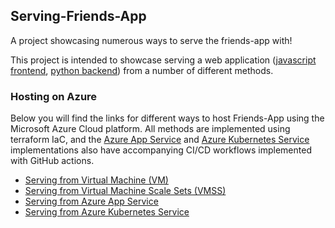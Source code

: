 ## Serving-Friends-App
A project showcasing numerous ways to serve the friends-app with!

This project is intended to showcase serving a web application ([javascript frontend](https://github.com/Tbzz83/friends-app-frontend), [python backend](https://github.com/Tbzz83/friends-app-backend)) from a number of different methods. 

### Hosting on Azure
Below you will find the links for different ways to host Friends-App using the Microsoft Azure Cloud platform. All methods are implemented using terraform IaC, and the [Azure App Service](https://github.com/Tbzz83/serving-friends-app/blob/main/serving_from_web_app/CICD.md) and [Azure Kubernetes Service](https://github.com/Tbzz83/serving-friends-app/blob/main/serving_from_aks/README.md) implementations also have accompanying CI/CD workflows implemented with GitHub actions.
* [Serving from Virtual Machine (VM)](https://github.com/Tbzz83/serving-friends-app/tree/main/serving_from_VMs)
* [Serving from Virtual Machine Scale Sets (VMSS)](https://github.com/Tbzz83/serving-friends-app/tree/main/serving_from_VMSS)
* [Serving from Azure App Service](https://github.com/Tbzz83/serving-friends-app/tree/main/serving_from_web_app)
* [Serving from Azure Kubernetes Service](https://github.com/Tbzz83/serving-friends-app/tree/main/serving_from_aks)

